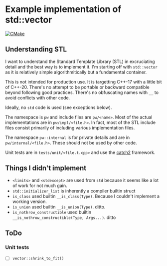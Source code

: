 # Example implementation of std::vector

[![CMake](https://github.com/peteware/vector/actions/workflows/cmake.yml/badge.svg)](https://github.com/peteware/vector/actions/workflows/cmake.yml)

## Understanding STL

I want to understand the Standard Template Library (STL) in excruciating detail and
the best way is to implement it.  I'm starting off with `std::vector` as it is
relatively simple algorithmitically but a fundamental container.

This is not intended for production use.  It is targetting C++-17 with
a little bit of C++-20.  There's no attempt to be portable or backward
compatible beyond following good practices.  There's no obfuscating
names with `__` to avoid conflicts with other code.

Ideally, no `std` code is used (see exceptions below).

The namespace is `pw` and include files are `pw/<name>`.  Most of
the actual implementations are in `pw/impl/<file.h>`.  In fact,
most of the STL include files consist primarily of including various
implementation files.

The namespace `pw::internal` is for private details and
are in `pw/internal/<file.h>`.  These should not be used by other
code.

Unit tests are in `tests/unit/<file.t.cpp>` and use the
[catch2](https://github.com/catchorg/Catch2) framework.

## Things I didn't implement

- `<limits>` and `<stdexcept>` are used from `std` because it seems like a lot of work
  for not much gain.
- `std::initializer_list` is inherently a compiler builtin struct
- `is_class` used builtin `__is_class(Type)`.  Because I couldn't implement a working version.
- `is_union` used builtin `__is_union(Type)`.  ditto.
- `is_nothrow_constructible` used builtin `__is_nothrow_constructible(Type, Args...)`.  ditto

## ToDo

### Unit tests

- [ ] `vector::shrink_to_fit()`
